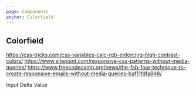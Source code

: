 ```yaml
---
page: Components
anchor: Colorfield
---
```


## Colorfield

https://css-tricks.com/css-variables-calc-rgb-enforcing-high-contrast-colors/
https://www.sitepoint.com/responsive-css-patterns-without-media-queries/
https://www.freecodecamp.org/news/the-fab-four-technique-to-create-responsive-emails-without-media-queries-baf11fdfa848/

<blu-colorfield selfdocument>
  <label slot="label-input">Input</label>
  <label slot="label-delta">Delta</label>
  <label slot="label-value">Value</label>
</blu-colorfield>
